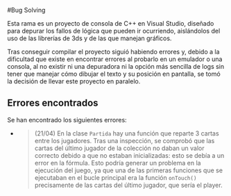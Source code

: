 #Bug Solving

Esta rama es un proyecto de consola de C++ en Visual Studio, diseñado para depurar los fallos de lógica que pueden ir ocurriendo, aislándolos del uso de las librerías de 3ds y de las que manejan gráficos.

Tras conseguir compilar el proyecto siguió habiendo errores y, debido a la dificultad que existe en encontrar errores al probarlo en un emulador o una consola, al no existir ni una depuradora ni la opción más sencilla de logs sin tener que manejar cómo dibujar el texto y su posición en pantalla, se tomó la decisión de llevar este proyecto en paralelo.

## Errores encontrados
Se han encontrado los siguientes errores:
- > (21/04) En la clase `Partida` hay una función que reparte 3 cartas entre los jugadores. Tras una inspección, se comprobó que las cartas del último jugador de la colección no daban un valor correcto debido a que no estaban inicializadas: esto se debía a un error en la fórmula. Esto podría generar un problema en la ejecución del juego, ya que una de las primeras funciones que se ejecutaban en el bucle principal era la función `onTouch()` precisamente de las cartas del último jugador, que sería el player.

